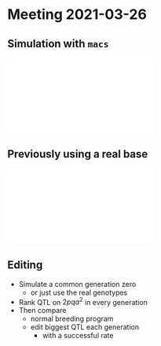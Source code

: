 # Meeting 2021-03-26
## Simulation with `macs`
![Using simulated base](fig/test-breeding-v4.pdf)

## Previously using a real base
![Using real genotypes](fig/test-breeding-v3.pdf)

## Editing
- Simulate a common generation zero
  - or just use the real genotypes
- Rank QTL on $2pqa^2$ in every generation
- Then compare
  - normal breeding program
  - edit biggest QTL each generation
	- with a successful rate
